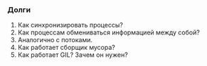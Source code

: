 ### Долги
1. Как синхронизировать процессы?
2. Как процессам обмениваться информацией между собой?
3. Аналогично с потоками.
4. Как работает сборщик мусора?
5. Как работает GIL? Зачем он нужен?

